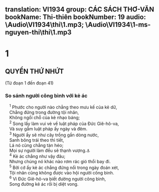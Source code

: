 translation: VI1934
group: CÁC SÁCH THƠ-VĂN
bookName: Thi-thiên 
bookNumber: 19
audio: \Audio\VI1934\thi\1.mp3; \Audio\VI1934\1-ms-nguyen-thi\thi\1.mp3
-------

<div class="title"><h1>1</h1><h2>QUYỂN THỨ NHỨT</h2><p>(Từ đoạn 1 đến đoạn 41)</p><h3>So sánh người công bình với kẻ ác</h3></div>
<span class="verse thi_1_1"> <sup>1</sup> Phước cho người nào chẳng theo mưu kế của kẻ dữ, <br/> Chẳng đứng trong đường tội nhân, <br/> Không ngồi chỗ của kẻ nhạo báng; <br/></span>
<span class="verse thi_1_2"> <sup>2</sup> Song lấy làm vui vẻ về luật pháp của Đức Giê-hô-va, <br/> Và suy gẫm luật pháp ấy ngày và đêm. <br/></span>
<span class="verse thi_1_3"> <sup>3</sup> Người ấy sẽ như cây trồng gần dòng nước, <br/> Sanh bông trái theo thì tiết, <br/> Lá nó cũng chẳng tàn héo; <br/> Mọi sự người làm đều sẽ thạnh vượng.<a data-toggle="tooltip" data-placement="bottom" title="Gie 17:8">⚓</a><br/></span>
<span class="verse thi_1_4"> <sup>4</sup> Kẻ ác chẳng như vậy đâu; <br/> Nhưng chúng nó khác nào rơm rác gió thổi bay đi. <br/></span>
<span class="verse thi_1_5"> <sup>5</sup> Bởi cớ ấy kẻ ác chẳng đứng nổi trong ngày đoán xét, <br/> Tội nhân cũng không được vào hội người công bình. <br/></span>
<span class="verse thi_1_6"> <sup>6</sup> Vì Đức Giê-hô-va biết đường người công bình, <br/> Song đường kẻ ác rồi bị diệt vong. <br/></span>
